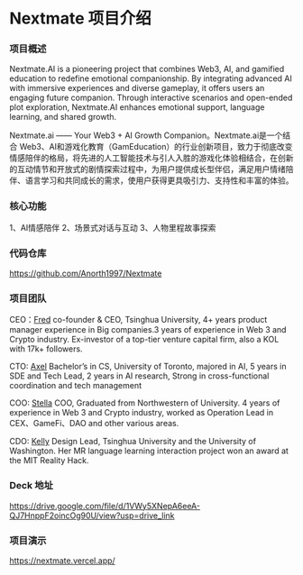 # Nextmate 项目介绍

### 项目概述

Nextmate.AI is a pioneering project that combines Web3, AI, and gamified education to redefine emotional companionship. By integrating advanced AI with immersive experiences and diverse gameplay, it offers users an engaging future companion. Through interactive scenarios and open-ended plot exploration, Nextmate.AI enhances emotional support, language learning, and shared growth.

Nextmate.ai —— Your Web3 + AI Growth Companion。Nextmate.ai是一个结合 Web3、AI和游戏化教育（GamEducation）的行业创新项目，致力于彻底改变情感陪伴的格局，将先进的人工智能技术与引人入胜的游戏化体验相结合，在创新的互动情节和开放式的剧情探索过程中，为用户提供成长型伴侣，满足用户情绪陪伴、语言学习和共同成长的需求，使用户获得更具吸引力、支持性和丰富的体验。

### 核心功能

1、AI情感陪伴
2、场景式对话与互动
3、人物里程故事探索

### 代码仓库

https://github.com/Anorth1997/Nextmate

### 项目团队
CEO：[Fred](https://github.com/Dacongfred) co-founder & CEO, Tsinghua University, 4+ years product manager experience in Big companies.3 years of experience in Web 3 and Crypto industry. Ex-investor of a top-tier venture capital firm, also a KOL with 17k+ followers. 

CTO:  [Axel](https://github.com/Anorth1997) Bachelor’s in CS, University of Toronto, majored in AI, 5 years in SDE and Tech Lead, 2 years in AI research, Strong in cross-functional coordination and tech management

COO: [Stella](https://github.com/cuimeng1027)  COO, Graduated from Northwestern of University. 4 years of experience in Web 3 and Crypto industry, worked as Operation Lead in CEX、GameFi、DAO and other various areas.

CDO: [Kelly](https://github.com/KellyBaby) Design Lead, Tsinghua University and the University of Washington. Her MR language learning interaction project won an award at the MIT Reality Hack.

### Deck 地址

https://drive.google.com/file/d/1VWy5XNepA6eeA-QJ7HnppF2oincOg90U/view?usp=drive_link

### 项目演示

https://nextmate.vercel.app/
